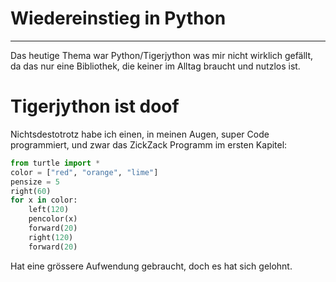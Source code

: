 #   Wiedereinstieg in Python
***

Das heutige Thema war Python/Tigerjython was mir nicht wirklich gefällt, da das nur eine Bibliothek,
die keiner im Alltag braucht und nutzlos ist.

# Tigerjython ist doof

Nichtsdestotrotz habe ich einen, in meinen Augen, super Code programmiert, und zwar das ZickZack Programm
im ersten Kapitel:
```py
from turtle import *
color = ["red", "orange", "lime"]
pensize = 5
right(60)
for x in color:
    left(120)
    pencolor(x)
    forward(20)
    right(120)
    forward(20)
```

Hat eine grössere Aufwendung gebraucht, doch es hat sich gelohnt.